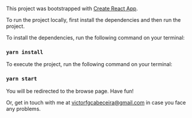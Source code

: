 This project was bootstrapped with [Create React App](https://github.com/facebook/create-react-app).

To run the project locally, first install the dependencies and then run the project.

To install the dependencies, run the following command on your terminal:
### `yarn install`

To execute the project, run the following command on your terminal:
### `yarn start`

You will be redirected to the browse page. Have fun!

Or, get in touch with me at victorfgcabeceira@gmail.com in case you face any problems.
